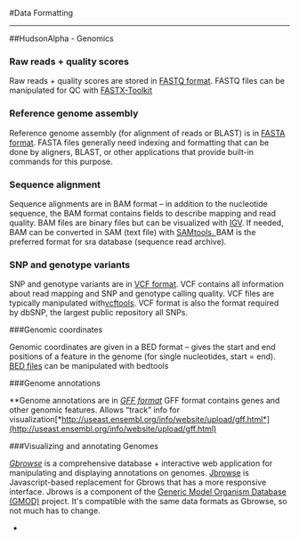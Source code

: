 #Data Formatting



-------------------
##HudsonAlpha - Genomics 



### **Raw reads + quality scores**

Raw reads + quality scores are stored in [FASTQ format](http://maq.sourceforge.net/fastq.shtml). FASTQ files can be manipulated for QC with [FASTX-Toolkit](http://hannonlab.cshl.edu/fastx_toolkit/)



### **Reference genome assembly**



Reference genome assembly (for alignment of reads or BLAST) is in [FASTA format](https://en.wikipedia.org/wiki/FASTA_format). FASTA files generally need indexing and formatting that can be done by aligners, BLAST, or other applications that provide built-in commands for this purpose.



### **Sequence alignment**



Sequence alignments are in BAM format – in addition to the nucleotide sequence, the BAM format contains fields to describe mapping and read quality. BAM files are binary files but can be visualized with [IGV](http://www.broadinstitute.org/igv/). If needed, BAM can be converted in SAM (text file) with [SAMtools. ](http://samtools.sourceforge.net/)BAM is the preferred format for sra database (sequence read archive).





### SNP and genotype variants

SNP and genotype variants are in [VCF format](http://www.1000genomes.org/wiki/Analysis/Variant%20Call%20Format/vcf-variant-call-format-version-40). VCF contains all information about read mapping and SNP and genotype calling quality. VCF files are typically manipulated with[vcftools](https://vcftools.github.io/index.html). VCF format is also the format required by dbSNP, the largest public repository all SNPs.



###Genomic coordinates

Genomic coordinates are given in a BED format – gives the start and end positions of a feature in the genome (for single nucleotides, start = end). [BED files](http://www.ensembl.org/info/website/upload/bed.html) can be manipulated with bedtools





###Genome annotations



 **Genome annotations are in [*GFF format*](http://useast.ensembl.org/info/website/upload/gff.html) GFF format contains genes and other genomic features. Allows “track” info for visualization[*http://useast.ensembl.org/info/website/upload/gff.html*](http://useast.ensembl.org/info/website/upload/gff.html)





###Visualizing and annotating Genomes



[*Gbrowse*](http://gmod.org/wiki/GBrowse) is a comprehensive database + interactive web application for manipulating and displaying annotations on genomes. [Jbrowse](http://jbrowse.org/) is Javascript-based replacement for Gbrows that has a more responsive interface. Jbrows is a component of the [Generic Model Organism Database (GMOD)](http://gmod.org/wiki/Main_Page) project. It's compatible with the same data formats as Gbrowse, so not much has to change.



-


